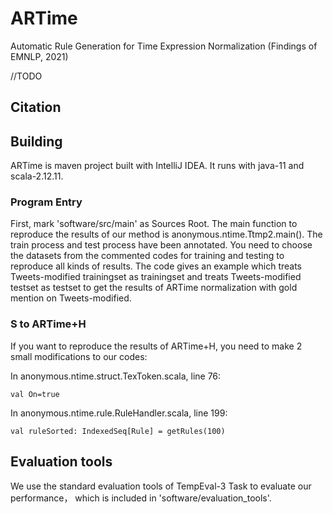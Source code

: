 # ARTime
Automatic Rule Generation for Time Expression Normalization (Findings of EMNLP, 2021)

//TODO
## Citation ##


## Building ##
ARTime is maven project built with IntelliJ IDEA. It runs with java-11 and scala-2.12.11. 

### Program Entry ###
First, mark 'software/src/main' as Sources Root. The main function to reproduce the results of our method is anonymous.ntime.Ttmp2.main(). The train process and test process have been annotated. You need to choose the datasets from the commented codes for training and testing to reproduce all kinds of results. The code gives an example which treats Tweets-modified trainingset as trainingset and treats Tweets-modified testset as testset to get the results of ARTime normalization with gold mention on Tweets-modified.

### S to ARTime+H ###
If you want to reproduce the results of ARTime+H, you need to make 2 small modifications to our codes:

In anonymous.ntime.struct.TexToken.scala, line 76:

```
val On=true
```

In anonymous.ntime.rule.RuleHandler.scala, line 199:

```
val ruleSorted: IndexedSeq[Rule] = getRules(100)
```

## Evaluation tools ##

We use the standard evaluation tools of TempEval-3 Task to evaluate our performance， which is included in 'software/evaluation_tools'.
